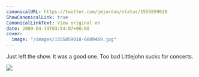 ```yaml
---
canonicalURL: https://twitter.com/jmjordan/status/1555859018
ShowCanonicalLink: true
CanonicalLinkText: View original on
date: 2009-04-19T03:54:07+00:00
cover:
  image: "/images/1555859018-6009469.jpg"
---
```

Just left the show. It was a good one. Too bad Littlejohn sucks for concerts.  

![](/images/1555859018-6009469.jpg)